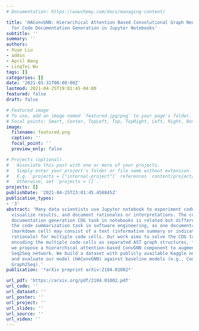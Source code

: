 ```yaml
---
# Documentation: https://wowchemy.com/docs/managing-content/

title: 'HAConvGNN: Hierarchical Attention Based Convolutional Graph Neural Network
  for Code Documentation Generation in Jupyter Notebooks'
subtitle: ''
summary: ''
authors:
- Xuye Liu
- admin
- April Wang
- Lingfei Wu
tags: []
categories: []
date: '2021-03-31T00:00:00Z'
lastmod: 2021-04-25T19:01:45-04:00
featured: false
draft: false

# Featured image
# To use, add an image named `featured.jpg/png` to your page's folder.
# Focal points: Smart, Center, TopLeft, Top, TopRight, Left, Right, BottomLeft, Bottom, BottomRight.
image:
  filename: featured.png
  caption: ''
  focal_point: ''
  preview_only: false

# Projects (optional).
#   Associate this post with one or more of your projects.
#   Simply enter your project's folder or file name without extension.
#   E.g. `projects = ["internal-project"]` references `content/project/deep-learning/index.md`.
#   Otherwise, set `projects = []`.
projects: []
publishDate: '2021-04-25T23:01:45.458845Z'
publication_types:
- '3'
abstract: 'Many data scientists use Jupyter notebook to experiment code,
  visualize results, and document rationales or interpretations. The code
  documentation generation CDG task in notebooks is related but different from
  the code summarization task in software engineering, as one documentation
  (markdown cell) may consist of a text (informative summary or indicative
  rationale) for multiple code cells. Our work aims to solve the CDG task by
  encoding the multiple code cells as separated AST graph structures, for which
  we propose a hierarchical attention-based ConvGNN component to augment the
  Seq2Seq network. We build a dataset with publicly available Kaggle notebooks
  and evaluate our model (HAConvGNN) against baseline models (e.g., Code2Seq or
  Graph2Seq).'
publication: '*arXiv preprint arXiv:2104.01002*'

url_pdf: 'https://arxiv.org/pdf/2104.01002.pdf'
url_code: ''
url_dataset: ''
url_poster: ''
url_project: ''
url_slides: ''
url_source: ''
url_video: ''
---
```

